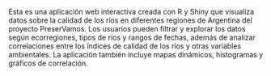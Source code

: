 Esta es una aplicación web interactiva creada con R y Shiny que visualiza datos sobre la calidad de los ríos en diferentes regiones de Argentina del proyecto PreserVamos. Los usuarios pueden filtrar y explorar los datos según ecorregiones, tipos de ríos y rangos de fechas, además de analizar correlaciones entre los índices de calidad de los ríos y otras variables ambientales. La aplicación también incluye mapas dinámicos, histogramas y gráficos de correlación.
